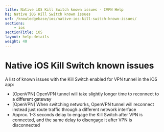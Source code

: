 ```yaml
---
title: Native iOS Kill Switch known issues - IVPN Help
h1: Native iOS Kill Switch known issues
url: /knowledgebase/ios/native-ios-kill-switch-known-issues/
sections:
    - ios
sectionTitle: iOS
layout: help-details
weight: 40
---
```

# Native iOS Kill Switch known issues

A list of known issues with the Kill Switch enabled for VPN tunnel in the iOS app:

* [OpenVPN] OpenVPN tunnel will take slightly longer time to reconnect to a different gateway
* [OpenVPN] When switching networks, OpenVPN tunnel will reconnect instead just route traffic through a different network interface
* Approx. 1-3 seconds delay to engage the Kill Switch after VPN is connected, and the same delay to disengage it after VPN is disconnected

